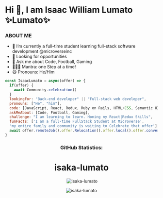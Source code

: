 
<h1 class="center">Hi 👋, I am Isaac William Lumato  ✨Lumato✨</h1>

### ABOUT ME

- 🔭 I’m currently a full-time student learning full-stack software development @microverseinc
- 👯 Looking for opportunities
- 💬 Ask me about Code, Football, Gaming
- 💆🏿‍♀️ Mantra: one Step at a time!
- 😄 Pronouns: He/Him


```javascript
const IsaacLumato = async(offer) => {
  if(offer) {
    await Community.celebration()
  }
  lookingFor: "Back-end developer" || "Full-stack web developer",
  pronouns: ["He", "him"],
  code: [JavaScript, React, Redux, Ruby on Rails, HTML/CSS, Semantic UI, Bootstrap,
  askMeAbout: [Code, Football, Gaming],
  challenge: "I am learning to learn. Honing my React|Redux Skills",
  funFacts: ['I am a full-time FullStack Student at Microverse', 
  'my entire family and community is waiting to Celebrate that offer']
  await offer.remoteJob().offer.Relocation().offer.local().offer.conversation()
}
```
 <h3 align="center">GitHub Statistics:</h3>
<h1 align="center">isaka-lumato</h1>
<p align="center">&nbsp;<img src="https://github-readme-stats.vercel.app/api?username=isaka-lumato&show_icons=true&locale=en" alt="isaka-lumato
" /></p>

<p align="center"><img src="https://github-readme-streak-stats.herokuapp.com/?user=isaka-lumato&theme=radical" alt="isaka-lumato" /></p> 


